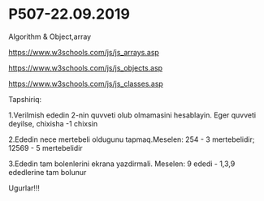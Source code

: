 # P507-22.09.2019

Algorithm & Object,array

https://www.w3schools.com/js/js_arrays.asp

https://www.w3schools.com/js/js_objects.asp

https://www.w3schools.com/js/js_classes.asp




Tapshiriq:

1.Verilmish ededin 2-nin quvveti olub olmamasini hesablayin. Eger quvveti deyilse, chixisha -1 chixsin 

2.Ededin nece mertebeli oldugunu tapmaq.Meselen: 254 - 3 mertebelidir; 12569 - 5 mertebelidir

3.Ededin tam bolenlerini ekrana yazdirmali. Meselen: 9 ededi - 1,3,9 ededlerine tam bolunur

Ugurlar!!!
